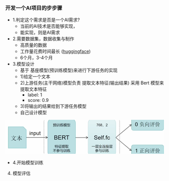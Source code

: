 ### 开发一个AI项目的步步骤
- 1.判定这个需求是否是一个AI需求?
    - 当前的AI技术是否能够实现，
    - 能实现，则是AI需求
- 2.需要数据集，数据收集与制作
    - 高质量的数据
    - 工作量花费时间最长 ([huggingface](https://huggingface.co/))
    - 6个月，3-4个月
- 3.模型设计
   - 基于 基座模型(预训练模型)来进行下游任务的实现
   - 1)给定一个文本
   - 2)上游任务(主干网络)模型负责 提取文本特征(输出结果)
    采用 Bert 模型来提取文本特征
        - label: 1
        - score: 0.9
   - 3)将输出的结果给到下游任务模型
    - 自己设计模型

![alt text](image-3.png)

- 4.开始模型训练

4. 模型评估